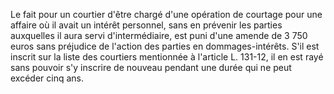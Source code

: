 Le fait pour un courtier d'être chargé d'une opération de courtage pour une affaire où il avait un intérêt personnel, sans en prévenir les parties auxquelles il aura servi d'intermédiaire, est puni d'une amende de 3 750 euros sans préjudice de l'action des parties en dommages-intérêts. S'il est inscrit sur la liste des courtiers mentionnée à l'article L. 131-12, il en est rayé sans pouvoir s'y inscrire de nouveau pendant une durée qui ne peut excéder cinq ans.


  

  
